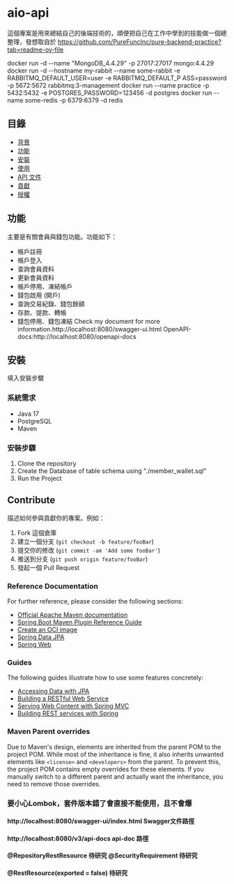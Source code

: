 # aio-api

這個專案是用來總結自己的後端技術的，順便把自己在工作中學到的技能做一個總整理，發想取自於
https://github.com/PureFuncInc/pure-backend-practice?tab=readme-ov-file

docker run -d --name "MongoDB_4.4.29" -p 27017:27017 mongo:4.4.29
docker run -d --hostname my-rabbit --name some-rabbit -e RABBITMQ_DEFAULT_USER=user -e RABBITMQ_DEFAULT_P
ASS=password -p 5672:5672 rabbitmq:3-management
docker run --name practice -p 5432:5432 -e POSTGRES_PASSWORD=123456 -d postgres
docker run --name some-redis -p 6379:6379 -d redis


## 目錄
- [背景](#背景)
- [功能](#功能)
- [安裝](#安裝)
- [使用](#使用)
- [API 文件](#API-文件)
- [貢獻](#貢獻)
- [授權](#授權)

## 功能

主要是有關會員與錢包功能。功能如下：
- 帳戶註冊
- 帳戶登入
- 查詢會員資料
- 更新會員資料
- 帳戶停用、凍結帳戶
- 錢包啟用 (開戶)
- 查詢交易紀錄、錢包餘額
- 存款、提款、轉帳
- 錢包停用、錢包凍結
Check my document for more information.http://localhost:8080/swagger-ui.html
OpenAPI-docs:http://localhost:8080/openapi-docs

## 安裝

填入安裝步驟

### 系統需求

- Java 17
- PostgreSQL
- Maven

### 安裝步驟
1. Clone the repository
2. Create the Database of table schema using "./member_wallet.sql"
3. Run the Project

## Contribute

描述如何參與貢獻你的專案。例如：

1. Fork 這個倉庫
2. 建立一個分支 (`git checkout -b feature/fooBar`)
3. 提交你的修改 (`git commit -am 'Add some fooBar'`)
4. 推送到分支 (`git push origin feature/fooBar`)
5. 發起一個 Pull Request

### Reference Documentation

For further reference, please consider the following sections:

* [Official Apache Maven documentation](https://maven.apache.org/guides/index.html)
* [Spring Boot Maven Plugin Reference Guide](https://docs.spring.io/spring-boot/docs/3.3.2/maven-plugin/reference/html/)
* [Create an OCI image](https://docs.spring.io/spring-boot/docs/3.3.2/maven-plugin/reference/html/#build-image)
* [Spring Data JPA](https://docs.spring.io/spring-boot/docs/3.3.2/reference/htmlsingle/index.html#data.sql.jpa-and-spring-data)
* [Spring Web](https://docs.spring.io/spring-boot/docs/3.3.2/reference/htmlsingle/index.html#web)

### Guides

The following guides illustrate how to use some features concretely:

* [Accessing Data with JPA](https://spring.io/guides/gs/accessing-data-jpa/)
* [Building a RESTful Web Service](https://spring.io/guides/gs/rest-service/)
* [Serving Web Content with Spring MVC](https://spring.io/guides/gs/serving-web-content/)
* [Building REST services with Spring](https://spring.io/guides/tutorials/rest/)

### Maven Parent overrides

Due to Maven's design, elements are inherited from the parent POM to the project POM.
While most of the inheritance is fine, it also inherits unwanted elements like `<license>` and `<developers>` from the
parent.
To prevent this, the project POM contains empty overrides for these elements.
If you manually switch to a different parent and actually want the inheritance, you need to remove those overrides.

### 要小心Lombok，套件版本錯了會直接不能使用，且不會爆
#### http://localhost:8080/swagger-ui/index.html Swagger文件路徑
#### http://localhost:8080/v3/api-docs api-doc 路徑
#### @RepositoryRestResource 待研究 @SecurityRequirement 待研究
#### @RestResource(exported = false) 待研究
